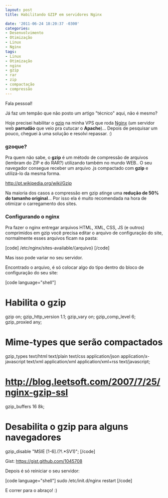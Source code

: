 ```yaml
---
layout: post
title: Habilitando GZIP em servidores Nginx

date: '2011-06-24 18:20:37 -0300'
categories:
- Desenvolvimento
- Otimização
- Linux
- Nginx
tags:
- Linux
- Otimização
- nginx
- gzip
- rar
- zip
- compactação
- compressão
---
```

Fala pessoal!

Já faz um tempão que não posto um artigo "técnico" aqui, não é mesmo?

Hoje precisei habilitar o <a title="gzip" href="http://www.gzip.org/">gzip</a> na minha VPS que roda <a title="Nginx" href="http://nginx.org/">Nginx</a> (um servidor web <strong>parrudão</strong> que veio pra cutucar o <strong>Apache</strong>)... Depois de pesquisar um pouco, cheguei à uma solução e resolvi repassar. :)

<h3>gzoque?</h3>
Pra quem não sabe, o <strong>gzip</strong> é um método de compressão de arquivos (lembram do ZIP e do RAR?) utilizando também no mundo WEB.. O seu navegador consegue receber um arquivo .js compactado com <strong>gzip</strong> e utilizá-lo da mesma forma.

<a href="http://pt.wikipedia.org/wiki/Gzip">http://pt.wikipedia.org/wiki/Gzip</a>

Na maioria dos casos a compressão em gzip atinge uma <strong>redução de 50% do tamanho original</strong>... Por isso ela é muito recomendada na hora de otimizar o carregamento dos sites.

<h3>Configurando o nginx</h3>
Pra fazer o nginx entregar arquivos HTML, XML, CSS, JS (e outros) comprimidos em gzip você precisa editar o arquivo de configuração do site, normalmente esses arquivos ficam na pasta:


[code]
/etc/nginx/sites-available/{arquivo}
[/code]

Mas isso pode variar no seu servidor.

Encontrado o arquivo, é só colocar algo do tipo dentro do bloco de configuração do seu site:


[code language="shell"]
# Habilita o gzip
gzip			on;
gzip_http_version	1.1;
gzip_vary		on;
gzip_comp_level	6;
gzip_proxied	any;

# Mime-types que serão compactados
gzip_types		text/html text/plain text/css application/json application/x-javascript text/xml application/xml application/xml+rss text/javascript;

# http://blog.leetsoft.com/2007/7/25/nginx-gzip-ssl
gzip_buffers	16	8k;

# Desabilita o gzip para alguns navegadores
gzip_disable	"MSIE [1-6].(?!.*SV1)";
[/code]

Gist: <a href="https://gist.github.com/1045708" target="_blank">https://gist.github.com/1045708</a>

Depois é só reiniciar o seu servidor:


[code language="shell"]
sudo /etc/init.d/nginx restart
[/code]

E correr para o abraço! :)

